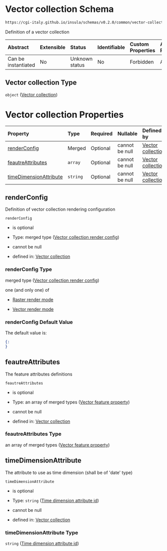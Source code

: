 # Vector collection Schema

```txt
https://cgi-italy.github.io/insula/schemas/v0.2.0/common/vector-collection.schema.json
```

Definition of a vector collection

| Abstract            | Extensible | Status         | Identifiable | Custom Properties | Additional Properties | Access Restrictions | Defined In                                                                                           |
| :------------------ | :--------- | :------------- | :----------- | :---------------- | :-------------------- | :------------------ | :--------------------------------------------------------------------------------------------------- |
| Can be instantiated | No         | Unknown status | No           | Forbidden         | Allowed               | none                | [vector-collection.schema.json](schemas/common/vector-collection.schema.json) |

## Vector collection Type

`object` ([Vector collection](vector-collection.md))

# Vector collection Properties

| Property                                          | Type     | Required | Nullable       | Defined by                                                                                                                                                                                                   |
| :------------------------------------------------ | :------- | :------- | :------------- | :----------------------------------------------------------------------------------------------------------------------------------------------------------------------------------------------------------- |
| [renderConfig](#renderconfig)                     | Merged   | Optional | cannot be null | [Vector collection](vector-collection-render-config.md)                      |
| [feautreAttributes](#feautreattributes)           | `array`  | Optional | cannot be null | [Vector collection](vector-collection-properties-feature-attributes.md)               |
| [timeDimensionAttribute](#timedimensionattribute) | `string` | Optional | cannot be null | [Vector collection](vector-collection-properties-time-dimension-attribute-id.md) |

## renderConfig

Definition of vector collection rendering configuration

`renderConfig`

* is optional

* Type: merged type ([Vector collection render config](vector-collection-render-config.md))

* cannot be null

* defined in: [Vector collection](vector-collection-render-config.md)

### renderConfig Type

merged type ([Vector collection render config](vector-collection-render-config.md))

one (and only one) of

* [Raster render mode](vector-collection-render-config-defs-raster-render-mode.md)

* [Vector render mode](vector-collection-render-config-defs-vector-render-mode.md)

### renderConfig Default Value

The default value is:

```json
{:
}
```

## feautreAttributes

The feature attributes definitions

`feautreAttributes`

* is optional

* Type: an array of merged types ([Vector feature property](vector-feature-property.md))

* cannot be null

* defined in: [Vector collection](vector-collection-properties-feature-attributes.md)

### feautreAttributes Type

an array of merged types ([Vector feature property](vector-feature-property.md))

## timeDimensionAttribute

The attribute to use as time dimension (shall be of 'date' type)

`timeDimensionAttribute`

* is optional

* Type: `string` ([Time dimension attribute id](vector-collection-properties-time-dimension-attribute-id.md))

* cannot be null

* defined in: [Vector collection](vector-collection-properties-time-dimension-attribute-id.md)

### timeDimensionAttribute Type

`string` ([Time dimension attribute id](vector-collection-properties-time-dimension-attribute-id.md))
